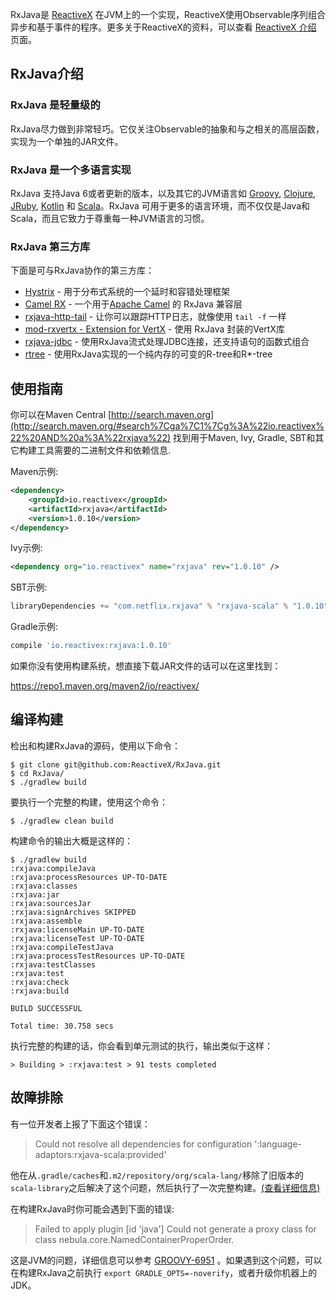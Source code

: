 RxJava是 [ReactiveX](http://reactivex.io/) 在JVM上的一个实现，ReactiveX使用Observable序列组合异步和基于事件的程序。更多关于ReactiveX的资料，可以查看 [ReactiveX 介绍](../docs/Intro.md) 页面。

## RxJava介绍

### RxJava 是轻量级的

RxJava尽力做到非常轻巧。它仅关注Observable的抽象和与之相关的高层函数，实现为一个单独的JAR文件。

### RxJava 是一个多语言实现

RxJava 支持Java 6或者更新的版本，以及其它的JVM语言如 [Groovy](https://github.com/ReactiveX/RxGroovy), [Clojure](https://github.com/ReactiveX/RxClojure), [JRuby](https://github.com/ReactiveX/RxJRuby), [Kotlin](https://github.com/ReactiveX/RxKotlin) 和 [Scala](https://github.com/ReactiveX/RxScala)。RxJava 可用于更多的语言环境，而不仅仅是Java和Scala，而且它致力于尊重每一种JVM语言的习惯。

### RxJava 第三方库

下面是可与RxJava协作的第三方库：

* [Hystrix](https://github.com/Netflix/Hystrix/wiki/How-To-Use#wiki-Reactive-Execution) - 用于分布式系统的一个延时和容错处理框架
* [Camel RX](http://camel.apache.org/rx.html)  - 一个用于[Apache Camel](http://camel.apache.org/components.html) 的 RxJava 兼容层
* [rxjava-http-tail](https://github.com/myfreeweb/rxjava-http-tail) - 让你可以跟踪HTTP日志，就像使用 `tail -f` 一样
* [mod-rxvertx - Extension for VertX](https://github.com/vert-x/mod-rxvertx) - 使用 RxJava 封装的VertX库
* [rxjava-jdbc](https://github.com/davidmoten/rxjava-jdbc) - 使用RxJava流式处理JDBC连接，还支持语句的函数式组合
* [rtree](https://github.com/davidmoten/rtree) - 使用RxJava实现的一个纯内存的可变的R-tree和R*-tree

## 使用指南

你可以在Maven Central [http://search.maven.org](http://search.maven.org/#search%7Cga%7C1%7Cg%3A%22io.reactivex%22%20AND%20a%3A%22rxjava%22) 找到用于Maven, Ivy, Gradle, SBT和其它构建工具需要的二进制文件和依赖信息.

Maven示例:

```xml
<dependency>
    <groupId>io.reactivex</groupId>
    <artifactId>rxjava</artifactId>
    <version>1.0.10</version>
</dependency>
```
Ivy示例:

```xml
<dependency org="io.reactivex" name="rxjava" rev="1.0.10" />
```

SBT示例:

```scala
libraryDependencies += "com.netflix.rxjava" % "rxjava-scala" % "1.0.10"
```

Gradle示例:
```groovy
compile 'io.reactivex:rxjava:1.0.10'
```

如果你没有使用构建系统，想直接下载JAR文件的话可以在这里找到：

<https://repo1.maven.org/maven2/io/reactivex/>

## 编译构建

检出和构建RxJava的源码，使用以下命令：

```
$ git clone git@github.com:ReactiveX/RxJava.git
$ cd RxJava/
$ ./gradlew build
```

要执行一个完整的构建，使用这个命令：

```
$ ./gradlew clean build
```

构建命令的输出大概是这样的：

```
$ ./gradlew build
:rxjava:compileJava
:rxjava:processResources UP-TO-DATE
:rxjava:classes
:rxjava:jar
:rxjava:sourcesJar
:rxjava:signArchives SKIPPED
:rxjava:assemble
:rxjava:licenseMain UP-TO-DATE
:rxjava:licenseTest UP-TO-DATE
:rxjava:compileTestJava
:rxjava:processTestResources UP-TO-DATE
:rxjava:testClasses
:rxjava:test
:rxjava:check
:rxjava:build

BUILD SUCCESSFUL

Total time: 30.758 secs
```

执行完整的构建的话，你会看到单元测试的执行，输出类似于这样：

```
> Building > :rxjava:test > 91 tests completed
```

## 故障排除

有一位开发者上报了下面这个错误：

> Could not resolve all dependencies for configuration ':language-adaptors:rxjava-scala:provided'

他在从`.gradle/caches`和`.m2/repository/org/scala-lang/`移除了旧版本的 `scala-library`之后解决了这个问题，然后执行了一次完整构建。<a href="https://gist.github.com/jaceklaskowski/9496058">(查看详细信息)</a>

在构建RxJava时你可能会遇到下面的错误:

> Failed to apply plugin [id 'java']
> Could not generate a proxy class for class nebula.core.NamedContainerProperOrder.

这是JVM的问题，详细信息可以参考 [GROOVY-6951](https://jira.codehaus.org/browse/GROOVY-6951) 。如果遇到这个问题，可以在构建RxJava之前执行 `export GRADLE_OPTS=-noverify`，或者升级你机器上的JDK。
